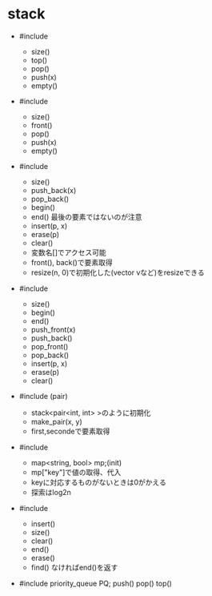 # stack
- #include <stack>
    - size()
    - top()
    - pop()
    - push(x)
    - empty()

- #include <queue>
    - size()
    - front()
    - pop()
    - push(x)
    - empty()

- #include <vector>
    - size()
    - push_back(x)
    - pop_back()
    - begin()
    - end() 最後の要素ではないのが注意
    - insert(p, x)
    - erase(p)
    - clear()
    - 変数名[]でアクセス可能   
    - front(), back()で要素取得 
    - resize(n, 0)で初期化した(vector<int> vなど)をresizeできる

- #include <list>
    - size()
    - begin()
    - end()
    - push_front(x)
    - push_back()
    - pop_front()
    - pop_back()
    - insert(p, x)
    - erase(p)
    - clear()

- #include <utility>(pair)
    - stack<pair<int, int> >のように初期化
    - make_pair(x, y)
    - first,secondeで要素取得

- #include <map>
    - map<string, bool> mp;(init)
    - mp["key"]で値の取得、代入
    - keyに対応するものがないときは0がかえる
    - 探索はlog2n

- #include <set>
    - insert()
    - size()
    - clear()
    - end()
    - erase()
    - find() なければend()を返す

- #include <algorithm>
    priority_queue<int> PQ;
    push()
    pop()
    top()
